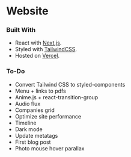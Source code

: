 # Website

### Built With

- React with [Next.js](https://nextjs.org).
- Styled with [TailwindCSS](https://tailwindcss.com).
- Hosted on [Vercel](http://vercel.com/).

### To-Do

- Convert Tailwind CSS to styled-components
- Menu + links to pdfs
- Anime.js + react-transition-group
- Audio flux
- Companies grid
- Optimize site performance
- Timeline
- Dark mode
- Update metatags
- First blog post
- Photo mouse hover parallax
